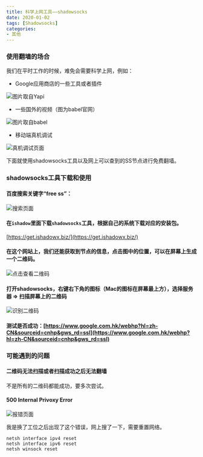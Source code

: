 ```yaml
---
title: 科学上网工具——shadowsocks
date: 2020-01-02
tags: [Shadowsocks]
categories: 
- 其他
---
```


### 使用翻墙的场合

我们在平时工作的时候，难免会需要科学上网，例如：

 - Google应用商店的一些工具或者插件

 ![图片取自Yapi](https://gitee.com/beat-the-buzzer/pictures/raw/master/my-tips/shadowsocks/ss-01.png)

 - 一些国外的视频（图为babel官网）

  ![图片取自babel](https://gitee.com/beat-the-buzzer/pictures/raw/master/my-tips/shadowsocks/ss-02.png)

 - 移动端真机调试

  ![真机调试页面](https://gitee.com/beat-the-buzzer/pictures/raw/master/my-tips/shadowsocks/ss-03.png)

下面就使用shadowsocks工具以及网上可以查到的SS节点进行免费翻墙。

### shadowsocks工具下载和使用

#### 百度搜索关键字“free ss”：

![搜索页面](https://gitee.com/beat-the-buzzer/pictures/raw/master/my-tips/shadowsocks/ss-04.png)

#### 在`ishadow`里面下载`shadowsocks`工具，根据自己的系统下载对应的安装包。

[https://get.ishadowx.biz/](https://get.ishadowx.biz/)

#### 在这个网站上，我们还能获取到节点的信息，点击图中的位置，可以在屏幕上生成一个二维码。

![点击查看二维码](https://gitee.com/beat-the-buzzer/pictures/raw/master/my-tips/shadowsocks/ss-05.png)

#### 打开shadowsocks，右键右下角的图标（Mac的图标在屏幕最上方），选择服务器 => 扫描屏幕上的二维码

![识别二维码](https://gitee.com/beat-the-buzzer/pictures/raw/master/my-tips/shadowsocks/ss-06.png)


#### 测试是否成功：[https://www.google.com.hk/webhp?hl=zh-CN&sourceid=cnhp&gws_rd=ssl](https://www.google.com.hk/webhp?hl=zh-CN&sourceid=cnhp&gws_rd=ssl)


### 可能遇到的问题

#### 二维码无法扫描或者扫描成功之后无法翻墙

不是所有的二维码都能成功，要多次尝试。

#### 500 Internal Privoxy Error

![报错页面](https://gitee.com/beat-the-buzzer/pictures/raw/master/my-tips/shadowsocks/ss-07.png)

我是换了工位之后出现了这个错误，网上搜了一下，需要重置网络。

```shell
netsh interface ipv4 reset
netsh interface ipv6 reset
netsh winsock reset
```

